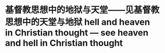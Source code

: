 # 基督教思想中的地狱与天堂——见基督教思想中的天堂与地狱 hell and heaven in Christian thought — see heaven and hell in Christian thought
